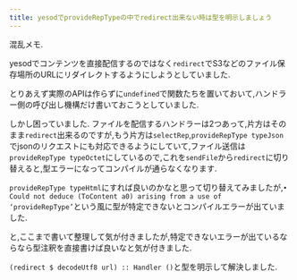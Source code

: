 ```yaml
---
title: yesodでprovideRepTypeの中でredirect出来ない時は型を明示しましょう
---
```


混乱メモ.

yesodでコンテンツを直接配信するのではなく`redirect`でS3などのファイル保存場所のURLにリダイレクトするようにしようとしていました.

とりあえず実際のAPIは作らずに`undefined`で関数たちを置いておいて,ハンドラー側の呼び出し機構だけ書いておこうとしていました.

しかし困っていました.
ファイルを配信するハンドラーは2つあって,片方はそのまま`redirect`出来るのですが,もう片方は`selectRep`,`provideRepType typeJson`でjsonのリクエストにも対応できるようにしていて,ファイル送信は`provideRepType typeOctet`にしているので,これを`sendFile`から`redirect`に切り替えると,型エラーになってコンパイルが通らなくなります.

`provideRepType typeHtml`にすれば良いのかなと思って切り替えてみましたが,`• Could not deduce (ToContent a0) arising from a use of ‘provideRepType’`という風に型が特定できないとコンパイルエラーが出ていました.

と,ここまで書いて整理して気が付きましたが,特定できないエラーが出ているならなら型注釈を直接書けば良いなと気が付きました.

`(redirect $ decodeUtf8 url) :: Handler ()`と型を明示して解決しました.
